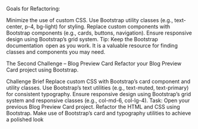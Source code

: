 Goals for Refactoring:

Minimize the use of custom CSS.
Use Bootstrap utility classes (e.g., text-center, p-4, bg-light) for styling.
Replace custom components with Bootstrap components (e.g., cards, buttons, navigation).
Ensure responsive design using Bootstrap’s grid system.
Tip: Keep the Bootstrap documentation  open as you work. It is a valuable resource for finding classes and components you may need.


The Second Challenge – Blog Preview Card
Refactor your Blog Preview Card project using Bootstrap.

Challenge Brief
Replace custom CSS with Bootstrap’s card component and utility classes.
Use Bootstrap’s text utilities (e.g., text-muted, text-primary) for consistent typography.
Ensure responsive design using Bootstrap’s grid system and responsive classes (e.g., col-md-6, col-lg-4).
Task: Open your previous Blog Preview Card project. Refactor the HTML and CSS using Bootstrap. Make use of Bootstrap’s card and typography utilities to achieve a polished look